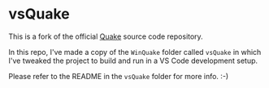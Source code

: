# vsQuake

This is a fork of the official [Quake](https://github.com/id-Software/Quake) source code repository.

In this repo, I've made a copy of the `WinQuake` folder called `vsQuake` in which I've tweaked the project to build and run in a VS Code development setup.

Please refer to the README in the `vsQuake` folder for more info. :-)
